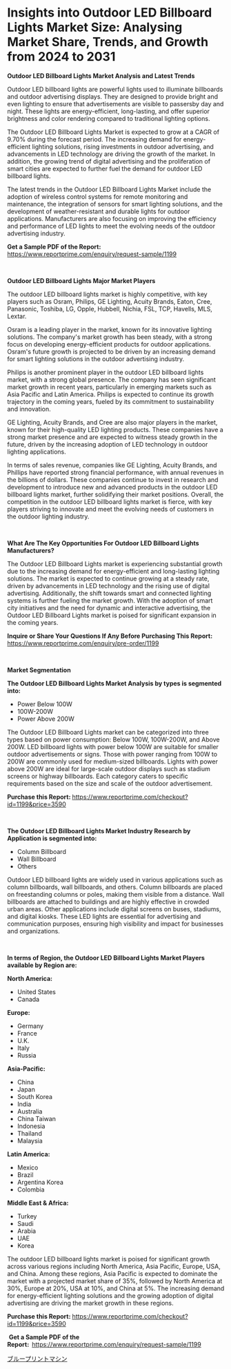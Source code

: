 <p><h1>Insights into Outdoor LED Billboard Lights Market Size: Analysing Market Share, Trends, and Growth from 2024 to 2031</h1></p><p><strong>Outdoor LED Billboard Lights Market Analysis and Latest Trends</strong></p>
<p><p>Outdoor LED billboard lights are powerful lights used to illuminate billboards and outdoor advertising displays. They are designed to provide bright and even lighting to ensure that advertisements are visible to passersby day and night. These lights are energy-efficient, long-lasting, and offer superior brightness and color rendering compared to traditional lighting options.</p><p>The Outdoor LED Billboard Lights Market is expected to grow at a CAGR of 9.70% during the forecast period. The increasing demand for energy-efficient lighting solutions, rising investments in outdoor advertising, and advancements in LED technology are driving the growth of the market. In addition, the growing trend of digital advertising and the proliferation of smart cities are expected to further fuel the demand for outdoor LED billboard lights.</p><p>The latest trends in the Outdoor LED Billboard Lights Market include the adoption of wireless control systems for remote monitoring and maintenance, the integration of sensors for smart lighting solutions, and the development of weather-resistant and durable lights for outdoor applications. Manufacturers are also focusing on improving the efficiency and performance of LED lights to meet the evolving needs of the outdoor advertising industry.</p></p>
<p><strong>Get a Sample PDF of the Report:&nbsp;</strong> <a href="https://www.reportprime.com/enquiry/request-sample/1199">https://www.reportprime.com/enquiry/request-sample/1199</a></p>
<p>&nbsp;</p>
<p><strong>Outdoor LED Billboard Lights Major Market Players</strong></p>
<p><p>The outdoor LED billboard lights market is highly competitive, with key players such as Osram, Philips, GE Lighting, Acuity Brands, Eaton, Cree, Panasonic, Toshiba, LG, Opple, Hubbell, Nichia, FSL, TCP, Havells, MLS, Lextar. </p><p>Osram is a leading player in the market, known for its innovative lighting solutions. The company's market growth has been steady, with a strong focus on developing energy-efficient products for outdoor applications. Osram's future growth is projected to be driven by an increasing demand for smart lighting solutions in the outdoor advertising industry. </p><p>Philips is another prominent player in the outdoor LED billboard lights market, with a strong global presence. The company has seen significant market growth in recent years, particularly in emerging markets such as Asia Pacific and Latin America. Philips is expected to continue its growth trajectory in the coming years, fueled by its commitment to sustainability and innovation.</p><p>GE Lighting, Acuity Brands, and Cree are also major players in the market, known for their high-quality LED lighting products. These companies have a strong market presence and are expected to witness steady growth in the future, driven by the increasing adoption of LED technology in outdoor lighting applications.</p><p>In terms of sales revenue, companies like GE Lighting, Acuity Brands, and Phillips have reported strong financial performance, with annual revenues in the billions of dollars. These companies continue to invest in research and development to introduce new and advanced products in the outdoor LED billboard lights market, further solidifying their market positions. Overall, the competition in the outdoor LED billboard lights market is fierce, with key players striving to innovate and meet the evolving needs of customers in the outdoor lighting industry.</p></p>
<p>&nbsp;</p>
<p><strong>What Are The Key Opportunities For Outdoor LED Billboard Lights Manufacturers?</strong></p>
<p><p>The Outdoor LED Billboard Lights market is experiencing substantial growth due to the increasing demand for energy-efficient and long-lasting lighting solutions. The market is expected to continue growing at a steady rate, driven by advancements in LED technology and the rising use of digital advertising. Additionally, the shift towards smart and connected lighting systems is further fueling the market growth. With the adoption of smart city initiatives and the need for dynamic and interactive advertising, the Outdoor LED Billboard Lights market is poised for significant expansion in the coming years.</p></p>
<p><strong>Inquire or Share Your Questions If Any Before Purchasing This Report:</strong> <a href="https://www.reportprime.com/enquiry/pre-order/1199">https://www.reportprime.com/enquiry/pre-order/1199</a></p>
<p>&nbsp;</p>
<p><strong>Market Segmentation</strong></p>
<p><strong>The Outdoor LED Billboard Lights Market Analysis by types is segmented into:</strong></p>
<p><ul><li>Power Below 100W</li><li>100W-200W</li><li>Power Above 200W</li></ul></p>
<p><p>The Outdoor LED Billboard Lights market can be categorized into three types based on power consumption: Below 100W, 100W-200W, and Above 200W. LED billboard lights with power below 100W are suitable for smaller outdoor advertisements or signs. Those with power ranging from 100W to 200W are commonly used for medium-sized billboards. Lights with power above 200W are ideal for large-scale outdoor displays such as stadium screens or highway billboards. Each category caters to specific requirements based on the size and scale of the outdoor advertisement.</p></p>
<p><strong>Purchase this Report:&nbsp;</strong><a href="https://www.reportprime.com/checkout?id=1199&price=3590">https://www.reportprime.com/checkout?id=1199&price=3590</a></p>
<p>&nbsp;</p>
<p><strong>The Outdoor LED Billboard Lights Market Industry Research by Application is segmented into:</strong></p>
<p><ul><li>Column Billboard</li><li>Wall Billboard</li><li>Others</li></ul></p>
<p><p>Outdoor LED billboard lights are widely used in various applications such as column billboards, wall billboards, and others. Column billboards are placed on freestanding columns or poles, making them visible from a distance. Wall billboards are attached to buildings and are highly effective in crowded urban areas. Other applications include digital screens on buses, stadiums, and digital kiosks. These LED lights are essential for advertising and communication purposes, ensuring high visibility and impact for businesses and organizations.</p></p>
<p>&nbsp;</p>
<p><strong>In terms of Region, the Outdoor LED Billboard Lights Market Players available by Region are:</strong></p>
<p>
    <p> <strong> North America: </strong>
        <ul>
            <li>United States</li>
            <li>Canada</li>
        </ul>
        </p> 
    <p> <strong> Europe: </strong>
        <ul>
            <li>Germany</li>
            <li>France</li>
            <li>U.K.</li>
            <li>Italy</li>
            <li>Russia</li>
        </ul>
        </p> 
    <p> <strong> Asia-Pacific: </strong>
        <ul>
            <li>China</li>
            <li>Japan</li>
            <li>South Korea</li>
            <li>India</li>
            <li>Australia</li>
            <li>China Taiwan</li>
            <li>Indonesia</li>
            <li>Thailand</li>
            <li>Malaysia</li>
        </ul>
        </p> 
    <p> <strong> Latin America: </strong>
        <ul>
            <li>Mexico</li>
            <li>Brazil</li>
            <li>Argentina Korea</li>
            <li>Colombia</li>
        </ul>
        </p> 
    <p> <strong> Middle East & Africa: </strong>
        <ul>
            <li>Turkey</li>
            <li>Saudi</li>
            <li>Arabia</li>
            <li>UAE</li>
            <li>Korea</li>
        </ul>
    </p>
    </p>
<p><p>The outdoor LED billboard lights market is poised for significant growth across various regions including North America, Asia Pacific, Europe, USA, and China. Among these regions, Asia Pacific is expected to dominate the market with a projected market share of 35%, followed by North America at 30%, Europe at 20%, USA at 10%, and China at 5%. The increasing demand for energy-efficient lighting solutions and the growing adoption of digital advertising are driving the market growth in these regions.</p></p>
<p><strong>Purchase this Report: </strong><a href="https://www.reportprime.com/checkout?id=1199&price=3590">https://www.reportprime.com/checkout?id=1199&price=3590</a></p>
<p>&nbsp;<strong>Get a Sample PDF of the Report:&nbsp;&nbsp;</strong><a href="https://www.reportprime.com/enquiry/request-sample/1199">https://www.reportprime.com/enquiry/request-sample/1199</a></p>
<p><strong></strong></p>
<p><p><a href="https://github.com/oqoeusbvpadwjs08/Market-Research-Report-List-1/blob/main/69351659104.md">ブループリントマシン</a></p></p>